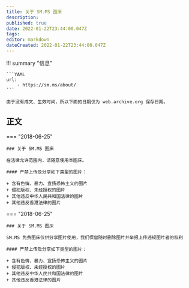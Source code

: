 ```yaml
---
title: 关于 SM.MS 图床
description:
published: true
date: 2022-01-22T23:44:00.047Z
tags:
editor: markdown
dateCreated: 2022-01-22T23:44:00.047Z
---
```


!!! summary "信息"

    ```YAML
    url:
        - https://sm.ms/about/
    ```

    由于没有成文、生效时间，所以下面的日期仅为 web.archive.org 保存日期。

## 正文

=== "2018-06-25"

    ### 关于 SM.MS 图床

    在法律允许范围内，请随意使用本图床。

    #### 严禁上传及分享如下类型的图片：

    + 含有色情、暴力、宣扬恐怖主义的图片
    + 侵犯版权、未经授权的图片
    + 其他违反中华人民共和国法律的图片
    + 其他违反香港法律的图片

=== "2018-06-25"

    ### 关于 SM.MS 图床

    SM.MS 免费图床仅供分享图片使用，我们保留随时删除图片并举报上传违规图片者的权利

    #### 严禁上传及分享如下类型的图片：

    + 含有色情、暴力、宣扬恐怖主义的图片
    + 侵犯版权、未经授权的图片
    + 其他违反中华人民共和国法律的图片
    + 其他违反香港法律的图片
